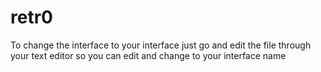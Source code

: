 # retr0
To change the interface to your interface just go and edit the file through your text editor so you can edit and change to your interface name 
